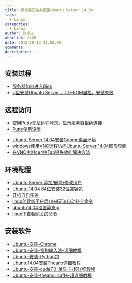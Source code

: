 ```yaml
---
title: 服务器安装并配置Ubuntu Server 14.04
tags:
  - Linux
categories:
  - Linux
author: 张学志
abbrlink: 8c26
date: 2015-10-13 21:02:00
comments:
description: ...
---
```





## 安装过程
* [服务器如何进入Bios](http://blog.csdn.net/xuezhisdc/article/details/48437097)
* [U盘安装Ubuntu Server ，CD-ROM自检，安装失败](http://blog.csdn.net/xuezhisdc/article/details/48437187)

## 远程访问
* [使用Putty无法远程登录，显示服务器拒绝连接](http://blog.csdn.net/xuezhisdc/article/details/48437221)
* [Putty使用设置](http://blog.csdn.net/xuezhisdc/article/details/48622069)
<!-- more -->
* [Ubuntu Server 14.04安装Gnome桌面环境](http://blog.csdn.net/xuezhisdc/article/details/48437247)
* [windows使用VNC远程访问Ubuntu Server 14.04图形界面](http://blog.csdn.net/xuezhisdc/article/details/48437007)
* [在VNC中Xfce4中Tab键失效的解决方法](http://blog.csdn.net/xuezhisdc/article/details/48662435)

## 环境配置
* [Ubuntu Server 添加/删除/修改用户](http://blog.csdn.net/xuezhisdc/article/details/48437901)
* [Ubuntu 14.04 64位安装32位兼容包](http://blog.csdn.net/xuezhisdc/article/details/48468143)
* [开机自启任务]()
* [linux创建新用户后shell无法自动补全命令](http://blog.csdn.net/eager7/article/details/14221901)
* [ubuntu14.04设置静态ip](http://www.cnblogs.com/vincedotnet/p/4013099.html)
* [linux下查看网关的命令](http://blog.sina.com.cn/s/blog_674d87000100pzmh.html)

## 安装软件
* [Ubuntu-安装-Chrome](http://blog.csdn.net/xuezhisdc/article/details/46872285)
* [Ubuntu-安装-搜狗输入法-详细教程](http://blog.csdn.net/xuezhisdc/article/details/46876717)
* [Ubuntu-安装-Python包](http://blog.csdn.net/xuezhisdc/article/details/46878577)
* [Ubuntu14.04安装Theano详细教程](http://blog.csdn.net/xuezhisdc/article/details/47065475)
* [ Ubuntu-安装-cuda7.0-单显卡-超详细教程](http://blog.csdn.net/xuezhisdc/article/details/47075401)
* [Ubuntu-安装-theano+caffe-超详细教程](http://blog.csdn.net/xuezhisdc/article/details/47169583)




